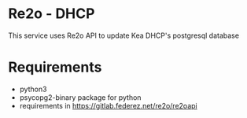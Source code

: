 # Re2o - DHCP
This service uses Re2o API to update Kea DHCP's postgresql database

# Requirements

* python3
* psycopg2-binary package for python
* requirements in https://gitlab.federez.net/re2o/re2oapi

